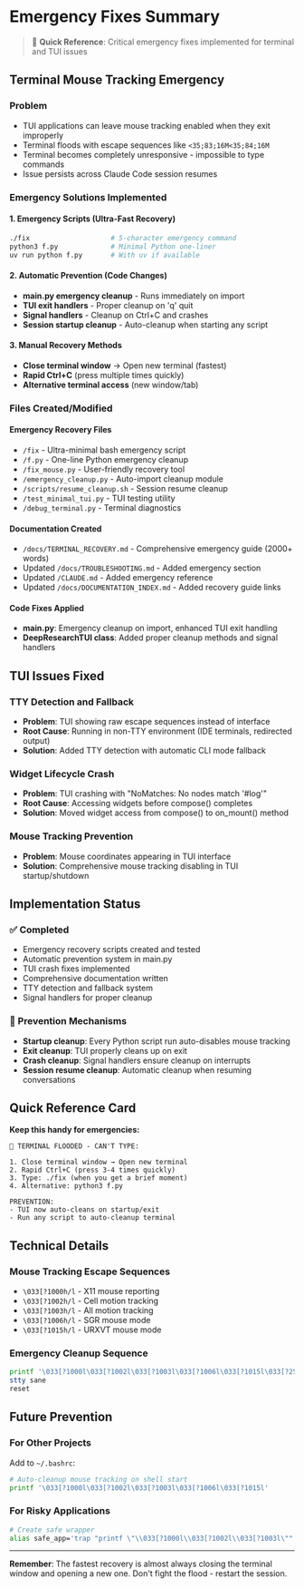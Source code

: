 # Emergency Fixes Summary

> 🚨 **Quick Reference**: Critical emergency fixes implemented for terminal and TUI issues

## Terminal Mouse Tracking Emergency

### Problem
- TUI applications can leave mouse tracking enabled when they exit improperly
- Terminal floods with escape sequences like `<35;83;16M<35;84;16M`
- Terminal becomes completely unresponsive - impossible to type commands
- Issue persists across Claude Code session resumes

### Emergency Solutions Implemented

#### 1. **Emergency Scripts** (Ultra-Fast Recovery)
```bash
./fix                    # 5-character emergency command
python3 f.py             # Minimal Python one-liner
uv run python f.py       # With uv if available
```

#### 2. **Automatic Prevention** (Code Changes)
- **main.py emergency cleanup** - Runs immediately on import
- **TUI exit handlers** - Proper cleanup on 'q' quit
- **Signal handlers** - Cleanup on Ctrl+C and crashes
- **Session startup cleanup** - Auto-cleanup when starting any script

#### 3. **Manual Recovery Methods**
- **Close terminal window** → Open new terminal (fastest)
- **Rapid Ctrl+C** (press multiple times quickly)
- **Alternative terminal access** (new window/tab)

### Files Created/Modified

#### Emergency Recovery Files
- `/fix` - Ultra-minimal bash emergency script
- `/f.py` - One-line Python emergency cleanup
- `/fix_mouse.py` - User-friendly recovery tool
- `/emergency_cleanup.py` - Auto-import cleanup module
- `/scripts/resume_cleanup.sh` - Session resume cleanup
- `/test_minimal_tui.py` - TUI testing utility
- `/debug_terminal.py` - Terminal diagnostics

#### Documentation Created
- `/docs/TERMINAL_RECOVERY.md` - Comprehensive emergency guide (2000+ words)
- Updated `/docs/TROUBLESHOOTING.md` - Added emergency section
- Updated `/CLAUDE.md` - Added emergency reference
- Updated `/docs/DOCUMENTATION_INDEX.md` - Added recovery guide links

#### Code Fixes Applied
- **main.py**: Emergency cleanup on import, enhanced TUI exit handling
- **DeepResearchTUI class**: Added proper cleanup methods and signal handlers

## TUI Issues Fixed

### TTY Detection and Fallback
- **Problem**: TUI showing raw escape sequences instead of interface
- **Root Cause**: Running in non-TTY environment (IDE terminals, redirected output)
- **Solution**: Added TTY detection with automatic CLI mode fallback

### Widget Lifecycle Crash
- **Problem**: TUI crashing with "NoMatches: No nodes match '#log'"
- **Root Cause**: Accessing widgets before compose() completes
- **Solution**: Moved widget access from compose() to on_mount() method

### Mouse Tracking Prevention
- **Problem**: Mouse coordinates appearing in TUI interface
- **Solution**: Comprehensive mouse tracking disabling in TUI startup/shutdown

## Implementation Status

### ✅ Completed
- Emergency recovery scripts created and tested
- Automatic prevention system in main.py
- TUI crash fixes implemented
- Comprehensive documentation written
- TTY detection and fallback system
- Signal handlers for proper cleanup

### 🔧 Prevention Mechanisms
- **Startup cleanup**: Every Python script run auto-disables mouse tracking
- **Exit cleanup**: TUI properly cleans up on exit
- **Crash cleanup**: Signal handlers ensure cleanup on interrupts
- **Session resume cleanup**: Automatic cleanup when resuming conversations

## Quick Reference Card

**Keep this handy for emergencies:**

```
🚨 TERMINAL FLOODED - CAN'T TYPE:

1. Close terminal window → Open new terminal
2. Rapid Ctrl+C (press 3-4 times quickly)
3. Type: ./fix (when you get a brief moment)
4. Alternative: python3 f.py

PREVENTION:
- TUI now auto-cleans on startup/exit
- Run any script to auto-cleanup terminal
```

## Technical Details

### Mouse Tracking Escape Sequences
- `\033[?1000h/l` - X11 mouse reporting
- `\033[?1002h/l` - Cell motion tracking
- `\033[?1003h/l` - All motion tracking
- `\033[?1006h/l` - SGR mouse mode
- `\033[?1015h/l` - URXVT mouse mode

### Emergency Cleanup Sequence
```bash
printf '\033[?1000l\033[?1002l\033[?1003l\033[?1006l\033[?1015l\033[?25h\033[?1049l\033[?1004l\033[?2004l'
stty sane
reset
```

## Future Prevention

### For Other Projects
Add to `~/.bashrc`:
```bash
# Auto-cleanup mouse tracking on shell start
printf '\033[?1000l\033[?1002l\033[?1003l\033[?1006l\033[?1015l'
```

### For Risky Applications
```bash
# Create safe wrapper
alias safe_app='trap "printf \"\\033[?1000l\\033[?1002l\\033[?1003l\"" EXIT; your_app'
```

---

**Remember**: The fastest recovery is almost always closing the terminal window and opening a new one. Don't fight the flood - restart the session.